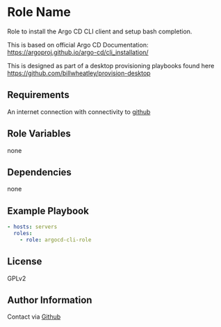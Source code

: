 Role Name
=========

Role to install the Argo CD CLI client and setup bash completion.

This is based on official Argo CD Documentation: <https://argoproj.github.io/argo-cd/cli_installation/>

This is designed as part of a desktop provisioning playbooks found here <https://github.com/billwheatley/provision-desktop>

Requirements
------------

An internet connection with connectivity to [github](https://github.com)

Role Variables
--------------

none

Dependencies
------------

none

Example Playbook
----------------

```yaml
- hosts: servers
  roles:
    - role: argocd-cli-role
```

License
-------

GPLv2

Author Information
------------------

Contact via [Github](https://github.com/billwheatley/)
